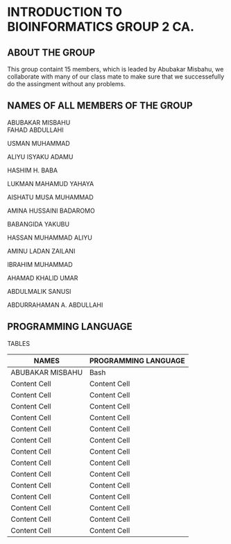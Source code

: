 # INTRODUCTION TO BIOINFORMATICS GROUP 2 CA.

## ABOUT THE GROUP
This group containt 15 members, which is leaded by Abubakar Misbahu, we collaborate with many of our class mate to make sure that we successefully do the assingment without any problems.

## NAMES OF ALL MEMBERS OF THE GROUP

 
ABUBAKAR MISBAHU  
FAHAD ABDULLAHI
 
 USMAN MUHAMMAD 
 
 ALIYU ISYAKU ADAMU 
 
 HASHIM H. BABA
 
 LUKMAN MAHAMUD YAHAYA
 
 AISHATU MUSA MUHAMMAD
 
 AMINA HUSSAINI BADAROMO 
 
 BABANGIDA YAKUBU
 
 HASSAN MUHAMMAD ALIYU
 
 AMINU LADAN ZAILANI
 
 IBRAHIM MUHAMMAD
 
 AHAMAD KHALID UMAR
 
 ABDULMALIK SANUSI
 
 ABDURRAHAMAN A. ABDULLAHI
 
 ## PROGRAMMING LANGUAGE
 
 TABLES
 
| NAMES  | PROGRAMMING LANGUAGE |
| ------------- | ------------- |
|  ABUBAKAR MISBAHU  | Bash  |
| Content Cell  | Content Cell  | 
| Content Cell  | Content Cell  |
| Content Cell  | Content Cell  |  
| Content Cell  | Content Cell  |
| Content Cell  | Content Cell  |  
| Content Cell  | Content Cell  |
| Content Cell  | Content Cell  | 
| Content Cell  | Content Cell  |
| Content Cell  | Content Cell  |  
| Content Cell  | Content Cell  |
| Content Cell  | Content Cell  | 
| Content Cell  | Content Cell  |  
| Content Cell  | Content Cell  |
| Content Cell  | Content Cell  |
 
 
 
 
 

